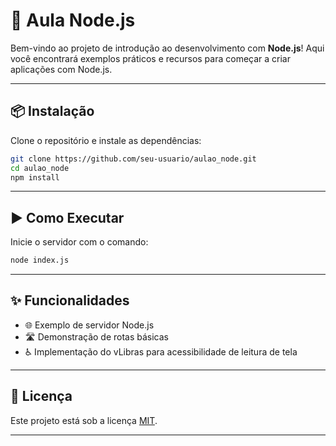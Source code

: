 # 🚀 Aula Node.js

Bem-vindo ao projeto de introdução ao desenvolvimento com **Node.js**! Aqui você encontrará exemplos práticos e recursos para começar a criar aplicações com Node.js.

---

## 📦 Instalação

Clone o repositório e instale as dependências:

```bash
git clone https://github.com/seu-usuario/aulao_node.git
cd aulao_node
npm install
```

---

## ▶️ Como Executar

Inicie o servidor com o comando:

```bash
node index.js
```

---

## ✨ Funcionalidades

- 🌐 Exemplo de servidor Node.js
- 🛣️ Demonstração de rotas básicas
- ♿ Implementação do vLibras para acessibilidade de leitura de tela

---

## 📄 Licença

Este projeto está sob a licença [MIT](LICENSE).

---